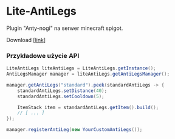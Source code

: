 # Lite-AntiLegs
Plugin "Anty-nogi" na serwer minecraft spigot.

Download [[link]](https://github.com/LiteDevelopers/Lite-AntiLegs/releases) 

### Przykładowe użycie API 
```java
LiteAntiLegs liteAntiLegs = LiteAntiLegs.getInstance();
AntiLegsManager manager = liteAntiLegs.getAntiLegsManager();

manager.getAntiLegs("standard").peek(standardAntiLegs -> {
    standardAntiLegs.setDistance(40);
    standardAntiLegs.setCooldown(5);

    ItemStack item = standardAntiLegs.getItem().build();
    // [ ... ]
});

manager.registerAntiLeg(new YourCustomAntiLegs());
```
